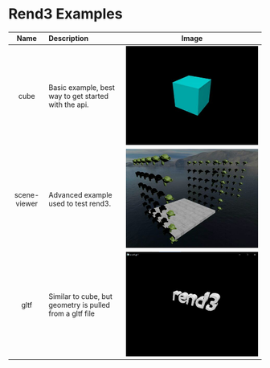 # Rend3 Examples

| Name         | Description | Image |
|:------------:|:------------|-------|
| cube         | Basic example, best way to get started with the api. | ![](cube/screenshot.jpg) |
| scene-viewer | Advanced example used to test rend3. | ![](scene-viewer/screenshot.jpg) |
| gltf 	       | Similar to cube, but geometry is pulled from a gltf file | ![](gltf/screenshot.jpg) |
